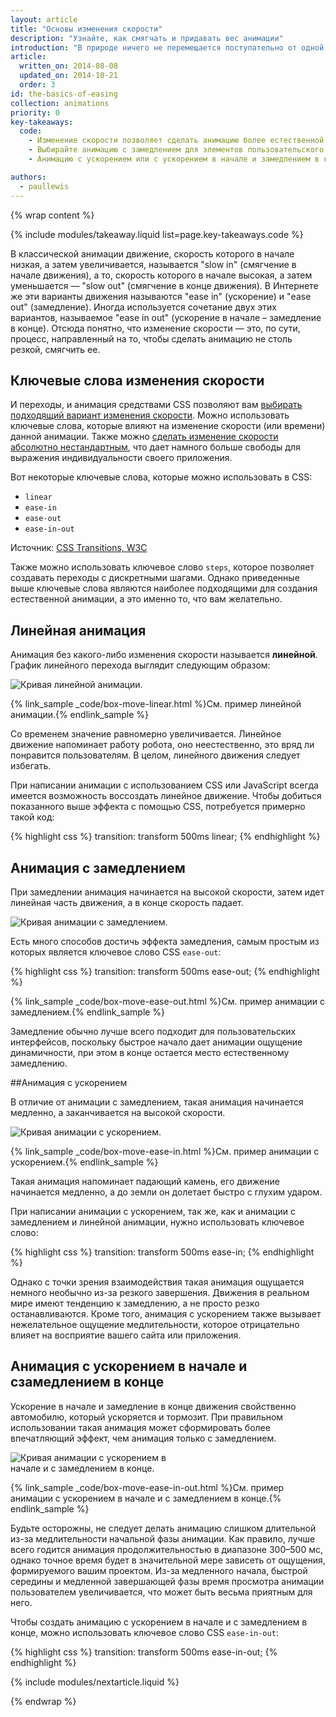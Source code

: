 ```yaml
---
layout: article
title: "Основы изменения скорости"
description: "Узнайте, как смягчать и придавать вес анимации"
introduction: "В природе ничего не перемещается поступательно от одной точки к другой. В действительности любой перемещающийся предмет ускоряется или замедляется. Наш мозг ожидает именно такое перемещение, поэтому при анимации эту особенность следует использовать себе на пользу. Естественные движения придадут пользователям чувство большего комфорта при работе с вашими приложениями, что, в свою очередь, приведет к формированию более благоприятного ощущения в целом"
article:
  written_on: 2014-08-08
  updated_on: 2014-10-21
  order: 3
id: the-basics-of-easing
collection: animations
priority: 0
key-takeaways:
  code:
    - Изменение скорости позволяет сделать анимацию более естественной.
    - Выбирайте анимацию с замедлением для элементов пользовательского интерфейса.
    - Анимацию с ускорением или с ускорением в начале и замедлением в конце следует использовать, только если ее продолжительность мала. Пользователи зачастую воспринимают такую анимацию как медлительную.

authors:
  - paullewis
---
```

{% wrap content %}

{% include modules/takeaway.liquid list=page.key-takeaways.code %}

В классической анимации движение, скорость которого в начале низкая, а затем увеличивается, называется "slow in" (смягчение в начале движения), а то, скорость которого в начале высокая, а затем уменьшается ― "slow out" (смягчение в конце движения). В Интернете же эти варианты движения называются "ease in" (ускорение) и "ease out" (замедление). Иногда используется сочетание двух этих вариантов, называемое "ease in out" (ускорение в начале – замедление в конце). Отсюда понятно, что изменение скорости ― это, по сути, процесс, направленный на то, чтобы сделать анимацию не столь резкой, смягчить ее.

## Ключевые слова изменения скорости

И переходы, и анимация средствами CSS позволяют вам [выбирать подходящий вариант изменения скорости]({{site.fundamentals}}/look-and-feel/animations/choosing-the-right-easing.html). Можно использовать ключевые слова, которые влияют на изменение скорости (или времени) данной анимации. Также можно [сделать изменение скорости абсолютно нестандартным]({{site.fundamentals}}/look-and-feel/animations/custom-easing.html), что дает намного больше свободы для выражения индивидуальности своего приложения.

Вот некоторые ключевые слова, которые можно использовать в CSS:

* `linear`
* `ease-in`
* `ease-out`
* `ease-in-out`

Источник: [CSS Transitions, W3C](http://www.w3.org/TR/css3-transitions/#transition-timing-function-property)

Также можно использовать ключевое слово `steps`, которое позволяет создавать переходы с дискретными шагами. Однако приведенные выше ключевые слова являются наиболее подходящими для создания естественной анимации, а это именно то, что вам желательно.

## Линейная анимация

Анимация без какого-либо изменения скорости называется **линейной**. График линейного перехода выглядит следующим образом:

<img src="imgs/linear.png" style="max-width: 300px" alt="Кривая линейной анимации." />

{% link_sample _code/box-move-linear.html %}См. пример линейной анимации.{% endlink_sample %}

Со временем значение равномерно увеличивается. Линейное движение напоминает работу робота, оно неестественно, это вряд ли понравится пользователям. В целом, линейного движения следует избегать.

При написании анимации с использованием CSS или JavaScript всегда имеется возможность воссоздать линейное движение. Чтобы добиться показанного выше эффекта с помощью CSS, потребуется примерно такой код:

{% highlight css %}
transition: transform 500ms linear;
{% endhighlight %}


## Анимация с замедлением

При замедлении анимация начинается на высокой скорости, затем идет линейная часть движения, а в конце скорость падает.

<img src="imgs/ease-out.png" style="max-width: 300px" alt="Кривая анимации с замедлением." />

Есть много способов достичь эффекта замедления, самым простым из которых является ключевое слово CSS `ease-out`:

{% highlight css %}
transition: transform 500ms ease-out;
{% endhighlight %}

{% link_sample _code/box-move-ease-out.html %}См. пример анимации с замедлением.{% endlink_sample %}

Замедление обычно лучше всего подходит для пользовательских интерфейсов, поскольку быстрое начало дает анимации ощущение динамичности, при этом в конце остается место естественному замедлению.

##Анимация с ускорением

В отличие от анимации с замедлением, такая анимация начинается медленно, а заканчивается на высокой скорости.

<img src="imgs/ease-in.png" style="max-width: 300px" alt="Кривая анимации с ускорением." />

{% link_sample _code/box-move-ease-in.html %}См. пример анимации с ускорением.{% endlink_sample %}

Такая анимация напоминает падающий камень, его движение начинается медленно, а до земли он долетает быстро с глухим ударом.

При написании анимации с ускорением, так же, как и анимации с замедлением и линейной анимации, нужно использовать ключевое слово:

{% highlight css %}
transition: transform 500ms ease-in;
{% endhighlight %}

Однако с точки зрения взаимодействия такая анимация ощущается немного необычно из-за резкого завершения. Движения в реальном мире имеют тенденцию к замедлению, а не просто резко останавливаются. Кроме того, анимация с ускорением также вызывает нежелательное ощущение медлительности, которое отрицательно влияет на восприятие вашего сайта или приложения.

## Анимация с ускорением в начале и сзамедлением в конце

Ускорение в начале и замедление в конце движения свойственно автомобилю, который ускоряется и тормозит. При правильном использовании такая анимация может сформировать более впечатляющий эффект, чем анимация только с замедлением.

<img src="imgs/ease-in-out.png" style="max-width: 300px" alt="Кривая анимации с ускорением в начале и с замедлением в конце." />

{% link_sample _code/box-move-ease-in-out.html %}См. пример анимации с ускорением в начале и с замедлением в конце.{% endlink_sample %}

Будьте осторожны, не следует делать анимацию слишком длительной из-за медлительности начальной фазы анимации. Как правило, лучше всего годится анимация продолжительностью в диапазоне 300–500 мс, однако точное время будет в значительной мере зависеть от ощущения, формируемого вашим проектом. Из-за медленного начала, быстрой середины и медленной завершающей фазы время просмотра анимации пользователем увеличивается, что может быть весьма приятным для него.

Чтобы создать анимацию с ускорением в начале и с замедлением в конце, можно использовать ключевое слово CSS `ease-in-out`:

{% highlight css %}
transition: transform 500ms ease-in-out;
{% endhighlight %}

{% include modules/nextarticle.liquid %}

{% endwrap %}
